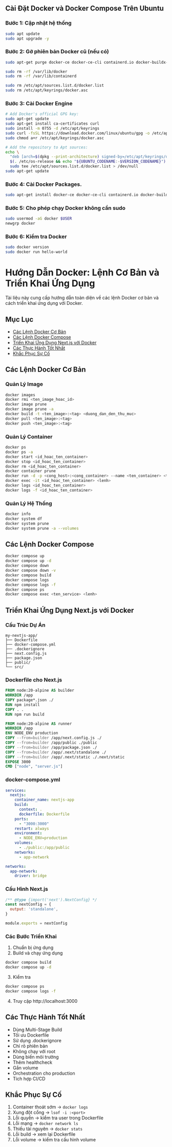 
## Cài Đặt Docker và Docker Compose Trên Ubuntu

### Bước 1: Cập nhật hệ thống
```bash
sudo apt update
sudo apt upgrade -y
```

### Bước 2: Gỡ phiên bản Docker cũ (nếu có)
```bash
sudo apt-get purge docker-ce docker-ce-cli containerd.io docker-buildx-plugin docker-compose-plugin docker-ce-rootless-extras

sudo rm -rf /var/lib/docker
sudo rm -rf /var/lib/containerd

sudo rm /etc/apt/sources.list.d/docker.list
sudo rm /etc/apt/keyrings/docker.asc
```

### Bước 3: Cài Docker Engine
```bash
# Add Docker's official GPG key:
sudo apt-get update
sudo apt-get install ca-certificates curl
sudo install -m 0755 -d /etc/apt/keyrings
sudo curl -fsSL https://download.docker.com/linux/ubuntu/gpg -o /etc/apt/keyrings/docker.asc
sudo chmod a+r /etc/apt/keyrings/docker.asc

# Add the repository to Apt sources:
echo \
  "deb [arch=$(dpkg --print-architecture) signed-by=/etc/apt/keyrings/docker.asc] https://download.docker.com/linux/ubuntu \
  $(. /etc/os-release && echo "${UBUNTU_CODENAME:-$VERSION_CODENAME}") stable" | \
  sudo tee /etc/apt/sources.list.d/docker.list > /dev/null
sudo apt-get update
```

### Bước 4: Cài Docker Packages.
```bash
sudo apt-get install docker-ce docker-ce-cli containerd.io docker-buildx-plugin docker-compose-plugin
```

### Bước 5: Cho phép chạy Docker không cần sudo
```bash
sudo usermod -aG docker $USER
newgrp docker
```
### Bước 6: Kiểm tra Docker
```bash
sudo docker version
sudo docker run hello-world
```

# Hướng Dẫn Docker: Lệnh Cơ Bản và Triển Khai Ứng Dụng

Tài liệu này cung cấp hướng dẫn toàn diện về các lệnh Docker cơ bản và cách triển khai ứng dụng với Docker.

## Mục Lục
- [Các Lệnh Docker Cơ Bản](#các-lệnh-docker-cơ-bản)
- [Các Lệnh Docker Compose](#các-lệnh-docker-compose)
- [Triển Khai Ứng Dụng Next.js với Docker](#triển-khai-ứng-dụng-nextjs-với-docker)
- [Các Thực Hành Tốt Nhất](#các-thực-hành-tốt-nhất)
- [Khắc Phục Sự Cố](#khắc-phục-sự-cố)

## Các Lệnh Docker Cơ Bản

### Quản Lý Image
```bash
docker images
docker rmi <ten_image_hoac_id>
docker image prune
docker image prune -a
docker build -t <ten_image>:<tag> <duong_dan_den_thu_muc>
docker pull <ten_image>:<tag>
docker push <ten_image>:<tag>
```

### Quản Lý Container
```bash
docker ps
docker ps -a
docker start <id_hoac_ten_container>
docker stop <id_hoac_ten_container>
docker rm <id_hoac_ten_container>
docker container prune
docker run -d -p <cong_host>:<cong_container> --name <ten_container> <ten_image>:<tag>
docker exec -it <id_hoac_ten_container> <lenh>
docker logs <id_hoac_ten_container>
docker logs -f <id_hoac_ten_container>
```

### Quản Lý Hệ Thống
```bash
docker info
docker system df
docker system prune
docker system prune -a --volumes
```

## Các Lệnh Docker Compose
```bash
docker compose up
docker compose up -d
docker compose down
docker compose down -v
docker compose build
docker compose logs
docker compose logs -f
docker compose ps
docker compose exec <ten_service> <lenh>
```

## Triển Khai Ứng Dụng Next.js với Docker

### Cấu Trúc Dự Án
```
my-nextjs-app/
├── Dockerfile
├── docker-compose.yml
├── .dockerignore
├── next.config.js
├── package.json
├── public/
└── src/
```

### Dockerfile cho Next.js
```dockerfile
FROM node:20-alpine AS builder
WORKDIR /app
COPY package*.json ./
RUN npm install
COPY . .
RUN npm run build

FROM node:20-alpine AS runner
WORKDIR /app
ENV NODE_ENV production
COPY --from=builder /app/next.config.js ./
COPY --from=builder /app/public ./public
COPY --from=builder /app/package.json ./
COPY --from=builder /app/.next/standalone ./
COPY --from=builder /app/.next/static ./.next/static
EXPOSE 3000
CMD ["node", "server.js"]
```

### docker-compose.yml
```yaml
services:
  nextjs:
    container_name: nextjs-app
    build:
      context: .
      dockerfile: Dockerfile
    ports:
      - "3000:3000"
    restart: always
    environment:
      - NODE_ENV=production
    volumes:
      - ./public:/app/public
    networks:
      - app-network

networks:
  app-network:
    driver: bridge
```

### Cấu Hình Next.js
```javascript
/** @type {import('next').NextConfig} */
const nextConfig = {
  output: 'standalone',
}

module.exports = nextConfig
```

### Các Bước Triển Khai
1. Chuẩn bị ứng dụng
2. Build và chạy ứng dụng
```bash
docker compose build
docker compose up -d
```
3. Kiểm tra
```bash
docker compose ps
docker compose logs -f
```
4. Truy cập http://localhost:3000

## Các Thực Hành Tốt Nhất
- Dùng Multi-Stage Build
- Tối ưu Dockerfile
- Sử dụng .dockerignore
- Chỉ rõ phiên bản
- Không chạy với root
- Dùng biến môi trường
- Thêm healthcheck
- Gắn volume
- Orchestration cho production
- Tích hợp CI/CD

## Khắc Phục Sự Cố
1. Container thoát sớm → `docker logs`
2. Xung đột cổng → `lsof -i :<port>`
3. Lỗi quyền → kiểm tra user trong Dockerfile
4. Lỗi mạng → `docker network ls`
5. Thiếu tài nguyên → `docker stats`
6. Lỗi build → xem lại Dockerfile
7. Lỗi volume → kiểm tra cấu hình volume
